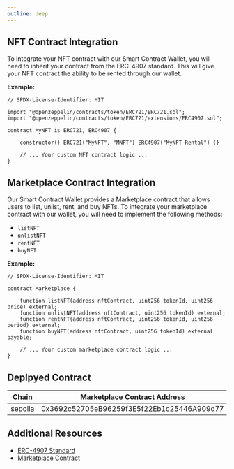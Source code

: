 ```yaml
---
outline: deep
---
```


## NFT Contract Integration

To integrate your NFT contract with our Smart Contract Wallet, you will need to inherit your contract from the ERC-4907 standard. This will give your NFT contract the ability to be rented through our wallet.

**Example:**

```solidity
// SPDX-License-Identifier: MIT

import "@openzeppelin/contracts/token/ERC721/ERC721.sol";
import "@openzeppelin/contracts/token/ERC721/extensions/ERC4907.sol";

contract MyNFT is ERC721, ERC4907 {

    constructor() ERC721("MyNFT", "MNFT") ERC4907("MyNFT Rental") {}

    // ... Your custom NFT contract logic ...
}
```

## Marketplace Contract Integration

Our Smart Contract Wallet provides a Marketplace contract that allows users to list, unlist, rent, and buy NFTs. To integrate your marketplace contract with our wallet, you will need to implement the following methods:

- `listNFT`
- `unlistNFT`
- `rentNFT`
- `buyNFT`

**Example:**

```solidity
// SPDX-License-Identifier: MIT

contract Marketplace {

    function listNFT(address nftContract, uint256 tokenId, uint256 price) external;
    function unlistNFT(address nftContract, uint256 tokenId) external;
    function rentNFT(address nftContract, uint256 tokenId, uint256 period) external;
    function buyNFT(address nftContract, uint256 tokenId) external payable;

    // ... Your custom marketplace contract logic ...
}
```

## Deplpyed Contract

| Chain   | Marketplace Contract Address               | RentableNft Contract Address               |
| ------- | ------------------------------------------ | ------------------------------------------ |
| sepolia | 0x3692c52705eB96259f3E5f22Eb1c25446A909d77 | 0xC5B779c9529FB30Fe5Dc9B1B4BEED4ea3C2Cc731 |

## Additional Resources

- [ERC-4907 Standard](https://eips.ethereum.org/EIPS/eip-4907)
- [Marketplace Contract](https://github.com/project-name/smart-contract-wallet/blob/main/contracts/Marketplace.sol)
